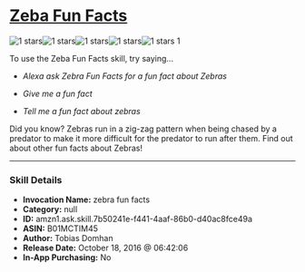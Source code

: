 # [Zeba Fun Facts](http://alexa.amazon.com/#skills/amzn1.ask.skill.7b50241e-f441-4aaf-86b0-d40ac8fce49a)
![1 stars](../../images/ic_star_black_18dp_1x.png)![1 stars](../../images/ic_star_border_black_18dp_1x.png)![1 stars](../../images/ic_star_border_black_18dp_1x.png)![1 stars](../../images/ic_star_border_black_18dp_1x.png)![1 stars](../../images/ic_star_border_black_18dp_1x.png) 1

To use the Zeba Fun Facts skill, try saying...

* *Alexa ask Zebra Fun Facts for a fun fact about Zebras*

* *Give me a fun fact*

* *Tell me a fun fact about zebras*

Did you know? Zebras run in a zig-zag pattern when being chased by a predator to make it more difficult for the predator to run after them. Find out about other fun facts about Zebras!

***

### Skill Details

* **Invocation Name:** zebra fun facts
* **Category:** null
* **ID:** amzn1.ask.skill.7b50241e-f441-4aaf-86b0-d40ac8fce49a
* **ASIN:** B01MCTIM45
* **Author:** Tobias Domhan
* **Release Date:** October 18, 2016 @ 06:42:06
* **In-App Purchasing:** No
